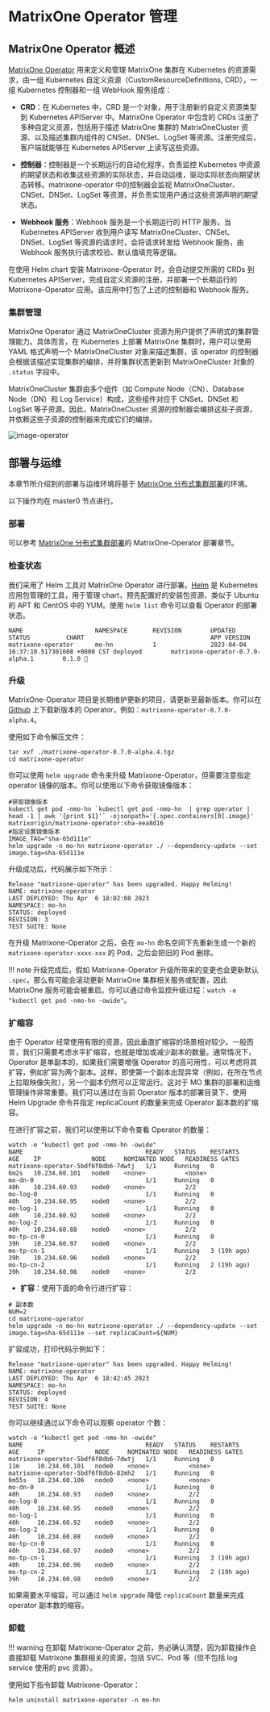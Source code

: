 # MatrixOne Operator 管理

## MatrixOne Operator 概述

[MatrixOne Operator](https://github.com/matrixorigin/matrixone-operator) 用来定义和管理 MatrixOne 集群在 Kubernetes 的资源需求，由一组 Kubernetes 自定义资源（CustomResourceDefinitions, CRD），一组 Kubernetes 控制器和一组 WebHook 服务组成：

- **CRD**：在 Kubernetes 中，CRD 是一个对象，用于注册新的自定义资源类型到 Kubernetes APIServer 中。MatrixOne Operator 中包含的 CRDs 注册了多种自定义资源，包括用于描述 MatrixOne 集群的 MatrixOneCluster 资源、以及描述集群内组件的 CNSet、DNSet、LogSet 等资源。注册完成后，客户端就能够在 Kubernetes APIServer 上读写这些资源。

- **控制器**：控制器是一个长期运行的自动化程序，负责监控 Kubernetes 中资源的期望状态和收集这些资源的实际状态，并自动运维，驱动实际状态向期望状态转移。matrixone-operator 中的控制器会监视 MatrixOneCluster、CNSet、DNSet、LogSet 等资源，并负责实现用户通过这些资源声明的期望状态。

- **Webhook 服务**：Webhook 服务是一个长期运行的 HTTP 服务。当 Kubernetes APIServer 收到用户读写 MatrixOneCluster、CNSet、DNSet、LogSet 等资源的请求时，会将请求转发给 Webhook 服务，由 Webhook 服务执行请求校验、默认值填充等逻辑。

在使用 Helm chart 安装 Matrixone-Operator 时，会自动提交所需的 CRDs 到 Kubernetes APIServer，完成自定义资源的注册，并部署一个长期运行的 Matrixone-Operator 应用。该应用中打包了上述的控制器和 Webhook 服务。

### 集群管理

MatrixOne Operator 通过 MatrixOneCluster 资源为用户提供了声明式的集群管理能力。具体而言，在 Kubernetes 上部署 MatrixOne 集群时，用户可以使用 YAML 格式声明一个 MatrixOneCluster 对象来描述集群，该 operator 的控制器会根据该描述实现集群的编排，并将集群状态更新到 MatrixOneCluster 对象的 `.status` 字段中。

MatrixOneCluster 集群由多个组件（如 Compute Node（CN）、Database Node（DN）和 Log Service）构成，这些组件对应于 CNSet、DNSet 和 LogSet 等子资源。因此，MatrixOneCluster 资源的控制器会编排这些子资源，并依赖这些子资源的控制器来完成它们的编排。

![image-operator](https://github.com/matrixorigin/artwork/blob/main/docs/deploy/image-operator.png?raw=true)

## 部署与运维

本章节所介绍到的部署与运维环境将基于 [MatrixOne 分布式集群部署](deploy-MatrixOne-cluster.md)的环境。

以下操作均在 master0 节点进行。

### 部署

可以参考 [MatrixOne 分布式集群部署](deploy-MatrixOne-cluster.md)的 MatrixOne-Operator 部署章节。

### 检查状态

我们采用了 Helm 工具对 MatrixOne Operator 进行部署。[Helm](https://helm.sh/zh/docs/intro/using_helm/) 是 Kubernetes 应用包管理的工具，用于管理 chart，预先配置好的安装包资源，类似于 Ubuntu 的 APT 和 CentOS 中的 YUM。使用 `helm list` 命令可以查看 Operator 的部署状态。

```
NAME                    NAMESPACE       REVISION        UPDATED                                 STATUS          CHART                                   APP VERSION
matrixone-operator      mo-hn           1               2023-04-04 16:37:10.517301608 +0800 CST deployed        matrixone-operator-0.7.0-alpha.1        0.1.0 
```

### 升级

MatrixOne-Operator 项目是长期维护更新的项目，请更新至最新版本。你可以在 [Github](https://github.com/matrixorigin/matrixone-operator/releases) 上下载新版本的 Operator，例如：`matrixone-operator-0.7.0-alpha.4`。

使用如下命令解压文件：

```
tar xvf ./matrixone-operator-0.7.0-alpha.4.tgz
cd matrixone-operator
```

你可以使用 `helm upgrade` 命令来升级 Matrixone-Operator，但需要注意指定 operator 镜像的版本。你可以使用以下命令获取镜像版本：

```
#获取镜像版本
kubectl get pod -nmo-hn `kubectl get pod -nmo-hn  | grep operator | head -1 | awk '{print $1}'` -ojsonpath='{.spec.containers[0].image}'
matrixorigin/matrixone-operator:sha-eea8d16
#指定设置镜像版本
IMAGE_TAG="sha-65d111e"
helm upgrade -n mo-hn matrixone-operator ./ --dependency-update --set image.tag=sha-65d111e
```

升级成功后，代码展示如下所示：

```
Release "matrixone-operator" has been upgraded. Happy Helming!
NAME: matrixone-operator
LAST DEPLOYED: Thu Apr  6 18:02:08 2023
NAMESPACE: mo-hn
STATUS: deployed
REVISION: 3
TEST SUITE: None
```

在升级 Matrixone-Operator 之后，会在 `mo-hn` 命名空间下先重新生成一个新的 `matrixone-operator-xxxx-xxx` 的 Pod，之后会把旧的 Pod 删除。

!!! note
    升级完成后，假如 Matrixone-Operator 升级所带来的变更也会更新默认 `.spec`，那么有可能会滚动更新 MatrixOne 集群相关服务或配置，因此 MatrixOne 服务可能会被重启。你可以通过命令监控升级过程：`watch -e "kubectl get pod -nmo-hn -owide"`。

### 扩缩容

由于 Operator 经常使用有限的资源，因此垂直扩缩容的场景相对较少。一般而言，我们只需要考虑水平扩缩容，也就是增加或减少副本的数量。通常情况下，Operator 是单副本的，如果我们需要增强 Operator 的高可用性，可以考虑将其扩容，例如扩容为两个副本。这样，即使第一个副本出现异常（例如，在所在节点上拉取映像失败），另一个副本仍然可以正常运行。这对于 MO 集群的部署和运维管理操作非常重要。我们可以通过在当前 Operator 版本的部署目录下，使用 Helm Upgrade 命令并指定 replicaCount 的数量来完成 Operator 副本数的扩缩容。

在进行扩容之前，我们可以使用以下命令查看 Operator 的数量：

```
watch -e "kubectl get pod -nmo-hn -owide"
NAME                                  READY   STATUS    RESTARTS      AGE    IP              NODE     NOMINATED NODE   READINESS GATES
matrixone-operator-5bdf6f8db6-7dwtj   1/1     Running   0             6m2s   10.234.60.101   node0    <none>           <none>
mo-dn-0                               1/1     Running   0             40h    10.234.60.93    node0    <none>           2/2
mo-log-0                              1/1     Running   0             40h    10.234.60.95    node0    <none>           2/2
mo-log-1                              1/1     Running   0             40h    10.234.60.92    node0    <none>           2/2
mo-log-2                              1/1     Running   0             40h    10.234.60.88    node0    <none>           2/2
mo-tp-cn-0                            1/1     Running   0             39h    10.234.60.97    node0    <none>           2/2
mo-tp-cn-1                            1/1     Running   3 (19h ago)   39h    10.234.60.96    node0    <none>           2/2
mo-tp-cn-2                            1/1     Running   2 (19h ago)   39h    10.234.60.98    node0    <none>           2/2
```

- **扩容**：使用下面的命令行进行扩容：

```
# 副本数
NUM=2
cd matrixone-operator
helm upgrade -n mo-hn matrixone-operator ./ --dependency-update --set image.tag=sha-65d111e --set replicaCount=${NUM}
```

扩容成功，打印代码示例如下：

```
Release "matrixone-operator" has been upgraded. Happy Helming!
NAME: matrixone-operator
LAST DEPLOYED: Thu Apr  6 18:42:45 2023
NAMESPACE: mo-hn
STATUS: deployed
REVISION: 4
TEST SUITE: None
```

你可以继续通过以下命令可以观察 operator 个数：

```
watch -e "kubectl get pod -nmo-hn -owide"
NAME                                  READY   STATUS    RESTARTS      AGE     IP              NODE     NOMINATED NODE   READINESS GATES
matrixone-operator-5bdf6f8db6-7dwtj   1/1     Running   0             11m     10.234.60.101   node0    <none>           <none>
matrixone-operator-5bdf6f8db6-82mh2   1/1     Running   0             6m55s   10.234.60.106   node0    <none>           <none>
mo-dn-0                               1/1     Running   0             40h     10.234.60.93    node0    <none>           2/2
mo-log-0                              1/1     Running   0             40h     10.234.60.95    node0    <none>           2/2
mo-log-1                              1/1     Running   0             40h     10.234.60.92    node0    <none>           2/2
mo-log-2                              1/1     Running   0             40h     10.234.60.88    node0    <none>           2/2
mo-tp-cn-0                            1/1     Running   0             40h     10.234.60.97    node0    <none>           2/2
mo-tp-cn-1                            1/1     Running   3 (19h ago)   40h     10.234.60.96    node0    <none>           2/2
mo-tp-cn-2                            1/1     Running   2 (19h ago)   39h     10.234.60.98    node0    <none>           2/2
```

如果需要水平缩容，可以通过 `helm upgrade` 降低 `replicaCount` 数量来完成 operator 副本数的缩容。

### 卸载

!!! warning
    在卸载 Matrixone-Operator 之前，务必确认清楚，因为卸载操作会直接卸载 Matrixone 集群相关的资源，包括 SVC、Pod 等（但不包括 log service 使用的 pvc 资源）。

使用如下指令卸载 Matrixone-Operator：

```
helm uninstall matrixone-operator -n mo-hn
```
